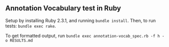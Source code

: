 ## Annotation Vocabulary test in Ruby

Setup by installing Ruby 2.3.1, and running `bundle install`. Then, to run tests: `bundle exec rake`.

To get formatted output, run `bundle exec annotation-vocab_spec.rb -f h -o RESULTS.md`

